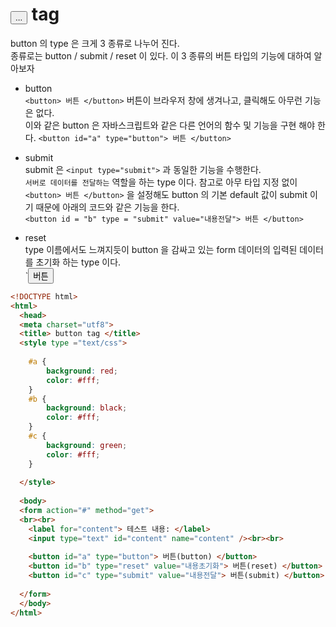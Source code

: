 # <button>...</button> tag 
button 의 type 은 크게 3 종류로 나누어 진다.  
종류로는 button / submit / reset 이 있다. 이 3 종류의 버튼 타입의 기능에 대하여 알아보자

- button  
`<button> 버튼 </button>`
버튼이 브라우저 창에 생겨나고, 클릭해도 아무런 기능은 없다.  
이와 같은 button 은 자바스크립트와 같은 다른 언어의 함수 및 기능을 구현 해야 한다.
`<button id="a" type="button"> 버튼 </button>`  
  
- submit  
submit 은 `<input type="submit">` 과 동일한 기능을 수행한다.  
`서버로 데이터를 전달하는` 역할을 하는 type 이다. 참고로 아무 타입 지정 없이  
`<button> 버튼 </button>` 을 설정해도 button 의 기본 default 값이 submit 이기 때문에 아래의 코드와 같은 기능을 한다.  
`<button id = "b" type = "submit" value="내용전달"> 버튼 </button>`  
  
- reset  
type 이름에서도 느껴지듯이 button 을 감싸고 있는 form 데이터의 입력된 데이터를 초기화 하는 type 이다.  
`<button id = "c" type = "reset" value = "내용초기화"> 버튼 </button>  
  
    
    
```HTML
<!DOCTYPE html>
<html>
  <head>
  <meta charset="utf8">
  <title> button tag </title>
  <style type ="text/css">
    
    #a {
        background: red;
        color: #fff;
    }
    #b {
        background: black;
        color: #fff;
    }
    #c {
        background: green;
        color: #fff;
    }
    
  </style>
    
  <body>
  <form action="#" method="get">
  <br><br>
    <label for="content"> 테스트 내용: </label>
    <input type="text" id="content" name="content" /><br><br>
    
    <button id="a" type="button"> 버튼(button) </button>
    <button id="b" type="reset" value="내용초기화"> 버튼(reset) </button>
    <button id="c" type="submit" value="내용전달"> 버튼(submit) </button>
    
  </form>
  </body>
</html>
  ```
